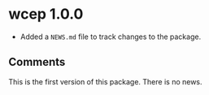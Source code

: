 # wcep 1.0.0

* Added a `NEWS.md` file to track changes to the package.

## Comments
This is the first version of this package. There is no news.


